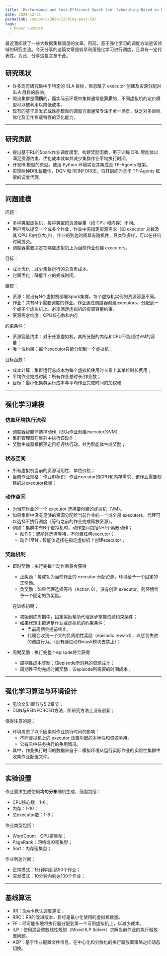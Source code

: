 ```yaml
---
title: 'Performance and Cost-Efficient Spark Job  Scheduling Based on Deep Reinforcement  Learning in Cloud Computing Environments 学习笔记'
date: 2024-12-21
permalink: /cnposts/2024/12/blog-post-19/
tags:
  - Paper summary
---
```


最近我阅读了一些大数据集群调度的文章。目前，基于强化学习的调度方法是该领域的研究主流。今天分享的这篇文章是较早利用强化学习进行调度，且具有一定代表性。为此，分享这篇文章于此。


## 研究现状

- 许多现有研究集中于特定的 SLA 目标，但忽略了 executor 创建及资源分配对 SLA 目标的影响。
- 假设集群是**同质**的，而实际云环境中集群通常是**异质**的，不同虚拟机的定价模型可以被利用以降低成本。
- 现有的基于启发式或性能模型的调度方案通常专注于单一场景，缺乏对多目标优化及工作负载特性的泛化能力。

---

## 研究贡献

- 提出基于RL的Spark作业调度模型，构建奖励函数，用于训练 DRL 智能体以满足资源约束、优化成本效率并减少集群作业平均执行时间。
- 开发RL模型的原型。使用 Python 环境实现并集成至 TF-Agents 框架。
- 实现两种DRL智能体，DQN 和 REINFORCE。将其训练为基于 TF-Agents 框架的调度代理。

---

## 问题建模

问题：

- 多种类型虚拟机，每种类型的资源容量（如 CPU 和内存）不同。
- 用户可以提交一个或多个作业，作业中需指定资源需求（如 executor 总数及其 CPU 和内存大小）。作业的到达时间具有随机性，且类型多样，可以在任何时间提交。
- 调度器需要决定在哪些虚拟机上为当前作业创建 executors。

目标：

- 成本优化：减少集群运行的总货币成本。
- 时间优化：降低作业的完成时间。

建模：

- 资源：假设有N个虚拟机部署Spark集群，每个虚拟机实例的资源容量不同。
- 作业：共有M个需要调度的作业。作业通过调度器创建executors，分配到一个或多个虚拟机上。必须满足虚拟机的资源容量约束。
- 资源需求维度：CPU核心数和内存

约束条件：

- 资源容量约束：对于任意虚拟机，其所分配的内存和CPU不能超过VM的容量；
- 唯一性约束：每个executor只能分配到一个虚拟机；

目标函数：

- 成本计算：集群运行总成本为每个虚拟机使用时长乘上其单位时长费用；
- 平均作业完成时间：所有作业总时长/作业数；
- 目标：最小化集群运行成本与平均作业完成时间的加权和

---

## 强化学习建模

### **仿真环境执行流程**

- 调度器智能体选择动作（即为作业创建executor的VM）
- 集群管理器在集群中执行该动作；
- 奖励生成器根据预定目标评估行动，并为智能体生成奖励；

### 状态空间

- 所有虚拟机当前的资源可用性、单位价格；
- 当前作业规格：作业ID标识，作业executor的CPU和内存需求，该作业需要创建的总executor数量；

### **动作空间**

- 为当前作业的一个 executor 选择要创建的虚拟机（VM）。
- 如果集群中没有足够的资源分配给当前作业的一个或全部 executors，代理可以选择不执行调度（等待之前的作业完成释放资源）。
- 例如：集群中有N个虚拟机时，动作空间包括N+1个离散动作；
    - 动作0：智能体选择等待，不创建任何executor；
    - 动作1至N：智能体选择在指定虚拟机上创建executor；

### **奖励机制**

- 即时奖励：执行完每个动作后将会获得
    - 正奖励：每成功为当前作业的 executor 分配资源，环境给予一个固定的正奖励。
    - 负奖励：如果代理选择等待（Action 0），没有创建 executor，则环境给予一个固定的负奖励。
    
    在训练初期：
    
    - 初始训练周期中，固定奖励帮助代理逐步掌握资源约束条件；
    - 如果代理未能满足作业或虚拟机的约束条件：
        - 当前周期会提前终止。
        - 代理会收到一个大的负周期性奖励（episodic reward），以惩罚失败的调度行为。（没有通过动作mask模块去禁止）；
- 周期奖励：执行完整个episode将会获得
    - 周期性成本奖励：该episode所消耗的资源成本；
    - 周期性平均完成时间奖励：该episode所需要的时间成本；

---

## 强化学习算法与环境设计

- 见论文5.1章节与5.2章节；
- DQN与REINFORCED方法，所研究方法上没有创新；

值得注意的是：

- 环境考虑了以下因素对作业执行时间的影响：
    - 不同虚拟机上的 executor 放置引起的本地性和资源争用。
    - 公有云中任务执行的争用情况。
- 其中，作业执行时间的数据来自于：模拟环境从运行实际作业的实验性集群中收集作业配置文件。

---

## 实验设置

作业需求生成使用**均匀分布**随机生成，范围包括：

- CPU核心数：1-6；
- 内存：1-10；
- 总executor数：1-8；

作业类型包括：

- WordCount：CPU密集型；
- PageRank：网络或IO密集型；
- Sort：内存密集型；

作业到达时间：

- 正常模式：1分钟内到达50个作业；
- 突发模式：10分钟内到达100个作业；

---

## 基线算法

- RR：Spark默认调度算法；
- RRC：RR的改进版本，目标是最小化使用的虚拟机数量。
- FF：尽可能多地将执行器分配到第一个可用虚拟机上，以减少成本。
- ILP：使用混合整数线性规划（Mixed ILP Solver）求解当前作业的执行器放置问题。
- AEP：基于作业配置文件信息，在中心化和分散化的执行器放置策略之间动态切换。